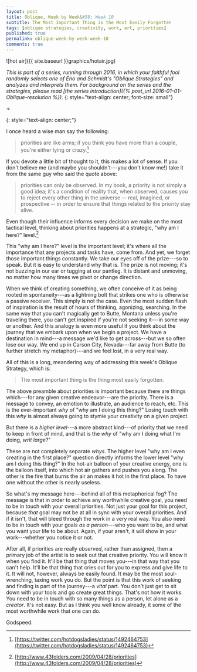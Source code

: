 ```yaml
---
layout: post
title: Oblique, Week by Week&#58; Week 10
subtitle: The Most Important Thing is the Most Easily Forgotten
tags: [oblique strategies, creativity, work, art, priorities]
published: true
permalink: oblique-week-by-week-week-10
comments: true
---
```

![hot air]({{ site.baseurl }}graphics/hotair.jpg)

*This is part of a series, running through 2016, in which your faithful fool randomly selects one of Eno and Schmidt's "Oblique Strategies" and analyzes and interprets them. For background on the series and the strategies, please read [the series introduction]({% post_url 2016-01-01-Oblique-resolution %}).*
{: style="text-align: center; font-size: small"}

<p>&homtht;</p>
{: style="text-align: center;"}

I once heard a wise man say the following:

>priorities are like arms; if you think you have more than a couple, you're either lying or crazy.[^1]

[^1]: [https://twitter.com/hotdogsladies/status/1492464753](https://twitter.com/hotdogsladies/status/1492464753)

If you devote a little bit of thought to it, this makes a lot of sense. If you don't believe me (and maybe you shouldn't---you don't know me!) take it from the same guy who said the quote above:

>priorities can only be observed. In my book, a priority is not simply a good idea; it's a condition of reality that, when observed, causes you to reject every other thing in the universe -- real, imagined, or prospective -- in order to ensure that things related to the priority stay alive.
>
Even though their influence informs every decision we make on the most tactical level, thinking about priorities happens at a strategic, "why am I here?" level.[^2]

[^2]: [http://www.43folders.com/2009/04/28/priorities](http://www.43folders.com/2009/04/28/priorities)

This "why am I here?" level is the important level; it's where all the importance that any projects and tasks have, come from. And yet, we forget those important things constantly. We take our eyes off of the prize---so to speak. But it is easy to understand why that is. The prize is not moving; it's not buzzing in our ear or tugging at our pantleg.  It is distant and unmoving, no matter how many times we pivot or change direction.

When we think of creating something, we often conceive of it as being rooted in spontaneity---as a lightning bolt that strikes one who is otherwise a passive receiver. This simply is not the case. Even the most sudden flash of inspiration is the result of hours of thinking, agonizing, searching. In the same way that you can't magically get to Butte, Montana unless you're traveling there, you can't get inspired if you're not seeking it---in some way or another. And this analogy is even more useful if you think about the journey that we embark upon when we begin a project. We have a destination in mind---a message we'd like to get across---but we so often lose our way. We end up in Carson City, Nevada---far away from Butte (to further stretch my metaphor)---and we feel lost, in a very real way.

All of this is a long, meandering way of addressing this week's Oblique Strategy, which is:

>The most important thing is the thing most easily forgotten.

The above preamble about priorities is important because there are things which---for any given creative endeavor---are the priority. There is a message to convey, an emotion to illustrate, an audience to reach, etc. This is the ever-important *why* of "why am I doing this thing?" Losing touch with this *why* is almost always going to stymie your creativity on a given project.

But there is a *higher level*---a more abstract kind---of priority that we need to keep in front of mind, and that is the *why* of "why am I doing what I'm doing, *writ large*?"

These are not completely separate *whys*. The higher level "why am I even creating in the first place?" question directly informs the lower level "why am I doing this thing?" In the hot-air balloon of your creative energy, one is the balloon itself, into which hot air gathers and pushes you along. The other is the fire that burns the air an makes it hot in the first place. To have one without the other is nearly useless.

So what's my message here---behind all of this metaphorical fog? The message is that in order to achieve any worthwhile creative goal, you need to be in touch with your overall priorities. Not just your goal for this project, because *that* goal may not be at all in sync with your overall priorities. And if it isn't, that will bleed through the work in a very real way.  You also need to be in touch with your goals *as a person*---who you want to be, and what you want your life to be about. Again, if your aren't, it will show in your work---whether you notice it or not.

After all, if priorities are really *observed*, rather than assigned, then a primary job of the artist is to seek out that creative priority. You will know it when you find it. It'll be that thing that moves you---in that way that you can't help. It'll be that thing that cries out for you to express and give life to it. It will not, however, always be easily found. It may be the most soul-wrenching, taxing work you do. But the point is that this work of seeking and finding is part of the journey---a *vital* part. You don't just get to sit down with your tools and go create great things. That's not how it works. You need to be in touch with so many things as a person, let alone as a *creator*. It's not easy. But as I think you well know already, it some of the most worthwhile work that one can do.

Godspeed.
